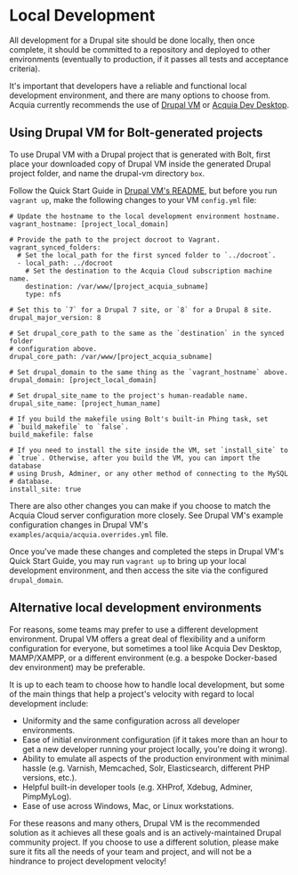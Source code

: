 # Local Development

All development for a Drupal site should be done locally, then once complete, it should be committed to a repository and deployed to other environments (eventually to production, if it passes all tests and acceptance criteria).

It's important that developers have a reliable and functional local development environment, and there are many options to choose from. Acquia currently recommends the use of [Drupal VM](http://www.drupalvm.com/) or [Acquia Dev Desktop](https://www.acquia.com/products-services/dev-desktop).

## Using Drupal VM for Bolt-generated projects

To use Drupal VM with a Drupal project that is generated with Bolt, first place your downloaded copy of Drupal VM inside the generated Drupal project folder, and name the drupal-vm directory `box`.

Follow the Quick Start Guide in [Drupal VM's README](TODO), but before you run `vagrant up`, make the following changes to your VM `config.yml` file:

    # Update the hostname to the local development environment hostname.
    vagrant_hostname: [project_local_domain]
    
    # Provide the path to the project docroot to Vagrant.
    vagrant_synced_folders:
      # Set the local_path for the first synced folder to `../docroot`.
      - local_path: ../docroot
        # Set the destination to the Acquia Cloud subscription machine name.
        destination: /var/www/[project_acquia_subname]
        type: nfs
    
    # Set this to `7` for a Drupal 7 site, or `8` for a Drupal 8 site.
    drupal_major_version: 8
    
    # Set drupal_core_path to the same as the `destination` in the synced folder
    # configuration above.
    drupal_core_path: /var/www/[project_acquia_subname]
    
    # Set drupal_domain to the same thing as the `vagrant_hostname` above.
    drupal_domain: [project_local_domain]
    
    # Set drupal_site_name to the project's human-readable name.
    drupal_site_name: [project_human_name]
    
    # If you build the makefile using Bolt's built-in Phing task, set
    # `build_makefile` to `false`.
    build_makefile: false
    
    # If you need to install the site inside the VM, set `install_site` to
    # `true`. Otherwise, after you build the VM, you can import the database
    # using Drush, Adminer, or any other method of connecting to the MySQL
    # database.
    install_site: true

There are also other changes you can make if you choose to match the Acquia Cloud server configuration more closely. See Drupal VM's example configuration changes in Drupal VM's `examples/acquia/acquia.overrides.yml` file.

Once you've made these changes and completed the steps in Drupal VM's Quick Start Guide, you may run `vagrant up` to bring up your local development environment, and then access the site via the configured `drupal_domain`.

## Alternative local development environments

For reasons, some teams may prefer to use a different development environment. Drupal VM offers a great deal of flexibility and a uniform configuration for everyone, but sometimes a tool like Acquia Dev Desktop, MAMP/XAMPP, or a different environment (e.g. a bespoke Docker-based dev environment) may be preferable.

It is up to each team to choose how to handle local development, but some of the main things that help a project's velocity with regard to local development include:

  - Uniformity and the same configuration across all developer environments.
  - Ease of initial environment configuration (if it takes more than an hour to get a new developer running your project locally, you're doing it wrong).
  - Ability to emulate all aspects of the production environment with minimal hassle (e.g. Varnish, Memcached, Solr, Elasticsearch, different PHP versions, etc.).
  - Helpful built-in developer tools (e.g. XHProf, Xdebug, Adminer, PimpMyLog).
  - Ease of use across Windows, Mac, or Linux workstations.

For these reasons and many others, Drupal VM is the recommended solution as it achieves all these goals and is an actively-maintained Drupal community project. If you choose to use a different solution, please make sure it fits all the needs of your team and project, and will not be a hindrance to project development velocity!
